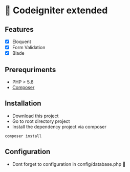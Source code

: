 # :rocket: Codeigniter extended

## Features
- [x] Eloquent
- [x] Form Validation
- [x] Blade

## Prerequriments
  - PHP > 5.6
  - [Composer](https://getcomposer.org/)

## Installation

 - Download this project
 - Go to root directory project
 - Install the dependency project via composer
```
composer install
```

## Configuration
 - Dont forget to configuration in config/database.php :monkey:

